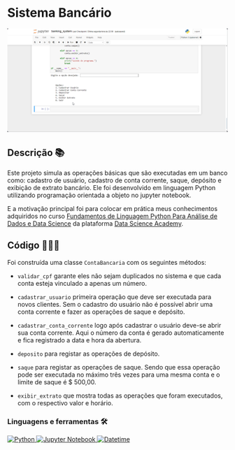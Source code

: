 # Sistema Bancário

<p align="center">
  <img src="https://github.com/JandersonLRibeiro/banking-system/blob/main/gif/gif.gif" alt="Amimacao banking system">
</p>


## Descrição 📚

Este projeto simula as operações básicas que são executadas em um banco como: cadastro  de usuário, cadastro de conta corrente, saque, depósito e exibição de extrato bancário. Ele foi desenvolvido em linguagem Python utilizando programação orientada a objeto no jupyter notebook. 

E a motivação principal foi para colocar em prática meus conhecimentos adquiridos no curso [Fundamentos de Linguagem Python Para Análise de Dados e Data Science](https://www.datascienceacademy.com.br/course/fundamentos-de-linguagem-python-para-analise-de-dados-e-data-science) da plataforma [Data Science Academy](https://www.datascienceacademy.com.br).

## Código 👨🏾‍💻

Foi construída uma classe `ContaBancaria` com os seguintes métodos:

* `validar_cpf` garante eles não sejam duplicados no sistema e que cada conta esteja vinculado a apenas um número.

* `cadastrar_usuario` primeira operação que deve ser executada para novos clientes. Sem o cadastro do usuário não é possível abrir uma conta corrente e fazer as operações de saque e depósito.

* `cadastrar_conta_corrente` logo após cadastrar o usuário deve-se abrir sua conta corrente. Aqui o número da conta é gerado automaticamente e fica registrado a data e hora da abertura.

* `deposito` para registar as operações de depósito.

* `saque` para registar as operações de saque. Sendo que essa operação pode ser executada no máximo três vezes para uma mesma conta e o limite de saque é $ 500,00.

* `exibir_extrato` que mostra todas as operações que foram executados, com o respectivo valor e horário.

<h3 align="left">Linguagens e ferramentas 🛠️</h3>

<a href="https://www.python.org/">
  <img src="https://img.shields.io/badge/python-3670A0?style=for-the-badge&logo=python&logoColor=ffdd54" alt="Python">
</a>
<a href="https://jupyter.org/">
  <img src="https://img.shields.io/badge/Jupyter-F37626?style=for-the-badge&logo=jupyter&logoColor=white" alt="Jupyter Notebook">
</a>
<a href="https://docs.python.org/3/library/datetime.html">
  <img src="https://img.shields.io/badge/Datetime-000000?style=for-the-badge" alt="Datetime">
</a></p>
